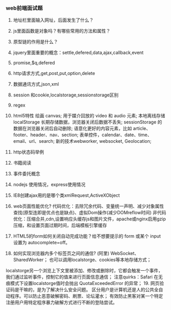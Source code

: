 ### web前端面试题
1. 地址栏里面输入网址，后面发生了什么？
2. js里面函数是对象吗？有哪些常用的方法和属性？
3. 原型链的作用是什么？
4. jquery里面重要的概念：settle,defered,data,ajax,callback,event
5. promise,$q,defered
6. http请求方式,get,post,put,option,delete
7. 数据通讯方式,json,xml
8. session 和cookie,localstorage,sessionstorage区别
9. regex
10. html5特性
     绘画 canvas;
     用于媒介回放的 video 和 audio 元素;
     本地离线存储 localStorage 长期存储数据，浏览器关闭后数据不丢失;
     sessionStorage 的数据在浏览器关闭后自动删除;
     语意化更好的内容元素，比如 article、footer、header、nav、section;
     表单控件，calendar、date、time、email、url、search;
     新的技术webworker, websocket, Geolocation;

11. http状态码举例
12. 书籍阅读
13. 事件委托概念
14. nodejs 使用情况，express使用情况
15. IE8创建ajax用的是哪个类xmlRequest,ActiveXObject
16. web页面性能优化?
代码优化：去除冗余代码、变量统一声明、减少对象属性查找(原型连即是优点也是缺点)、虚拟Dom操作(减少DOMreflow时间)
非代码优化：压缩合并,cdn,设置响应头缓存js和图片文件，apache或nginx启用gzip压缩，和设置页面过期时间，后端模板引擎缓存
17. HTML5的form如何关闭自动完成功能？给不想要提示的 form 或某个 input 设置为 autocomplete=off。
18. 如何实现浏览器内多个标签页之间的通信? (阿里)
  WebSocket、SharedWorker；
  也可以调用localstorge、cookies等本地存储方式；

  localstorge另一个浏览上下文里被添加、修改或删除时，它都会触发一个事件，
  我们通过监听事件，控制它的值来进行页面信息通信；
  注意quirks：Safari 在无痕模式下设置localstorge值时会抛出 QuotaExceededError 的异常；
19. 网页验证码是干嘛的，是为了解决什么安全问题。
 区分用户是计算机还是人的公共全自动程序。可以防止恶意破解密码、刷票、论坛灌水；
 有效防止黑客对某一个特定注册用户用特定程序暴力破解方式进行不断的登陆尝试。